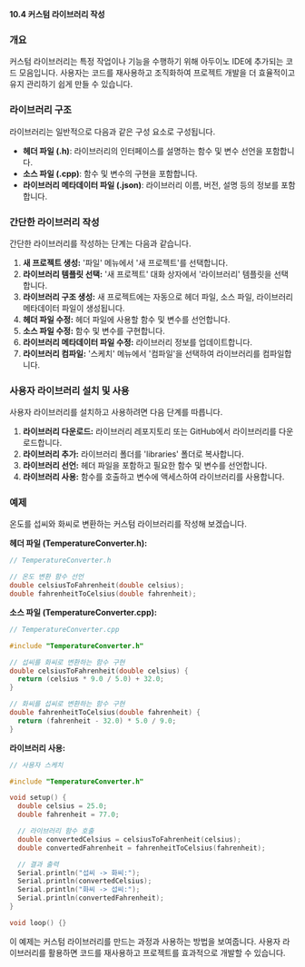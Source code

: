 **10.4 커스텀 라이브러리 작성**

### 개요
커스텀 라이브러리는 특정 작업이나 기능을 수행하기 위해 아두이노 IDE에 추가되는 코드 모음입니다. 사용자는 코드를 재사용하고 조직화하여 프로젝트 개발을 더 효율적이고 유지 관리하기 쉽게 만들 수 있습니다.

### 라이브러리 구조
라이브러리는 일반적으로 다음과 같은 구성 요소로 구성됩니다.

- **헤더 파일 (.h)**: 라이브러리의 인터페이스를 설명하는 함수 및 변수 선언을 포함합니다.
- **소스 파일 (.cpp)**: 함수 및 변수의 구현을 포함합니다.
- **라이브러리 메타데이터 파일 (.json)**: 라이브러리 이름, 버전, 설명 등의 정보를 포함합니다.

### 간단한 라이브러리 작성
간단한 라이브러리를 작성하는 단계는 다음과 같습니다.

1. **새 프로젝트 생성:** '파일' 메뉴에서 '새 프로젝트'를 선택합니다.
2. **라이브러리 템플릿 선택:** '새 프로젝트' 대화 상자에서 '라이브러리' 템플릿을 선택합니다.
3. **라이브러리 구조 생성:** 새 프로젝트에는 자동으로 헤더 파일, 소스 파일, 라이브러리 메타데이터 파일이 생성됩니다.
4. **헤더 파일 수정:** 헤더 파일에 사용할 함수 및 변수를 선언합니다.
5. **소스 파일 수정:** 함수 및 변수를 구현합니다.
6. **라이브러리 메타데이터 파일 수정:** 라이브러리 정보를 업데이트합니다.
7. **라이브러리 컴파일:** '스케치' 메뉴에서 '컴파일'을 선택하여 라이브러리를 컴파일합니다.

### 사용자 라이브러리 설치 및 사용
사용자 라이브러리를 설치하고 사용하려면 다음 단계를 따릅니다.

1. **라이브러리 다운로드:** 라이브러리 레포지토리 또는 GitHub에서 라이브러리를 다운로드합니다.
2. **라이브러리 추가:** 라이브러리 폴더를 'libraries' 폴더로 복사합니다.
3. **라이브러리 선언:** 헤더 파일을 포함하고 필요한 함수 및 변수를 선언합니다.
4. **라이브러리 사용:** 함수를 호출하고 변수에 액세스하여 라이브러리를 사용합니다.

### 예제
온도를 섭씨와 화씨로 변환하는 커스텀 라이브러리를 작성해 보겠습니다.

**헤더 파일 (TemperatureConverter.h):**

```cpp
// TemperatureConverter.h

// 온도 변환 함수 선언
double celsiusToFahrenheit(double celsius);
double fahrenheitToCelsius(double fahrenheit);
```

**소스 파일 (TemperatureConverter.cpp):**

```cpp
// TemperatureConverter.cpp

#include "TemperatureConverter.h"

// 섭씨를 화씨로 변환하는 함수 구현
double celsiusToFahrenheit(double celsius) {
  return (celsius * 9.0 / 5.0) + 32.0;
}

// 화씨를 섭씨로 변환하는 함수 구현
double fahrenheitToCelsius(double fahrenheit) {
  return (fahrenheit - 32.0) * 5.0 / 9.0;
}
```

**라이브러리 사용:**

```cpp
// 사용자 스케치

#include "TemperatureConverter.h"

void setup() {
  double celsius = 25.0;
  double fahrenheit = 77.0;

  // 라이브러리 함수 호출
  double convertedCelsius = celsiusToFahrenheit(celsius);
  double convertedFahrenheit = fahrenheitToCelsius(fahrenheit);

  // 결과 출력
  Serial.println("섭씨 -> 화씨:");
  Serial.println(convertedCelsius);
  Serial.println("화씨 -> 섭씨:");
  Serial.println(convertedFahrenheit);
}

void loop() {}
```

이 예제는 커스텀 라이브러리를 만드는 과정과 사용하는 방법을 보여줍니다. 사용자 라이브러리를 활용하면 코드를 재사용하고 프로젝트를 효과적으로 개발할 수 있습니다.